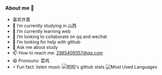 ### About me 👋

<!--
**yangyang-linux/yangyang-linux** is a ✨ _special_ ✨ repository because its `README.md` (this file) appears on your GitHub profile.

Here are some ideas to get you started:
-->
- 喜欢许嵩
- 🔭 I’m currently studying in 山西
- 🌱 I’m currently learning web
- 👯 I’m looking to collaborate on qq and wechat
- 🤔 I’m looking for help with github
- 💬 Ask me about study
- 📫 How to reach me: 2985409357@qq.com
- 😄 Pronouns: 菜鸡
- ⚡ Fun fact: listen music
![阳阳's github stats](https://github-readme-stats.vercel.app/api?username=yangyang-linux) ![Most Used Languages](https://github-readme-stats.vercel.app/api/top-langs/?username=yangyang-linux)

